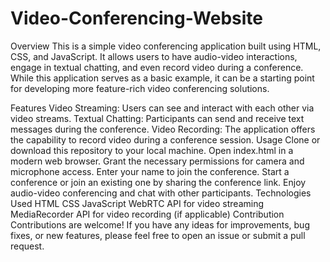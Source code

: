 # Video-Conferencing-Website

Overview
This is a simple video conferencing application built using HTML, CSS, and JavaScript. It allows users to have audio-video interactions, engage in textual chatting, and even record video during a conference. While this application serves as a basic example, it can be a starting point for developing more feature-rich video conferencing solutions.

Features
Video Streaming: Users can see and interact with each other via video streams.
Textual Chatting: Participants can send and receive text messages during the conference.
Video Recording: The application offers the capability to record video during a conference session.
Usage
Clone or download this repository to your local machine.
Open index.html in a modern web browser.
Grant the necessary permissions for camera and microphone access.
Enter your name to join the conference.
Start a conference or join an existing one by sharing the conference link.
Enjoy audio-video conferencing and chat with other participants.
Technologies Used
HTML
CSS
JavaScript
WebRTC API for video streaming
MediaRecorder API for video recording (if applicable)
Contribution
Contributions are welcome! If you have any ideas for improvements, bug fixes, or new features, please feel free to open an issue or submit a pull request.
